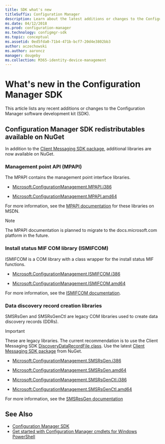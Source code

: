 ```yaml
---
title: SDK what's new
titleSuffix: Configuration Manager
description: Learn about the latest additions or changes to the Configuration Manager software development kit (SDK).
ms.date: 04/12/2018
ms.prod: configuration-manager
ms.technology: configmgr-sdk
ms.topic: conceptual
ms.assetid: 0ed5fda0-71b4-471b-bcf7-20d4e3802bb3
author: aczechowski
ms.author: aaroncz
manager: dougeby
ms.collection: M365-identity-device-management
---
```

# What's new in the Configuration Manager SDK
This article lists any recent additions or changes to the Configuration Manager software development kit (SDK).  


## Configuration Manager SDK redistributables available on NuGet   
In addition to the [Client Messaging SDK package](https://www.nuget.org/packages/Microsoft.ConfigurationManagement.Messaging/), additional libraries are now available on NuGet.


### Management point API (MPAPI)

The MPAPI contains the management point interface libraries.

- [Microsoft.ConfigurationManagement.MPAPI.i386](https://www.nuget.org/packages/Microsoft.ConfigurationManagement.MPAPI.i386/)  

- [Microsoft.ConfigurationManagement.MPAPI.amd64](https://www.nuget.org/packages/Microsoft.ConfigurationManagement.MPAPI.amd64/)  

For more information, see the [MPAPI documentation](https://msdn.microsoft.com/library/cc144951.aspx) for these libraries on MSDN.  

> [!Note]  
> The MPAPI documentation is planned to migrate to the docs.microsoft.com platform in the future.  


### Install status MIF COM library (ISMIFCOM)

ISMIFCOM is a COM library with a class wrapper for the install status MIF functions.  

- [Microsoft.ConfigurationManagement.ISMIFCOM.i386](https://www.nuget.org/packages/Microsoft.ConfigurationManagement.ISMIFCOM.i386/)  

- [Microsoft.ConfigurationManagement.ISMIFCOM.amd64](https://www.nuget.org/packages/Microsoft.ConfigurationManagement.ISMIFCOM.amd64/)

For more information, see the [ISMIFCOM documentation](/sccm/develop/reference/core/servers/manage/status-mif-functions).


### Data discovery record creation libraries 

SMSRsGen and SMSRsGenCtl are legacy COM libraries used to create data discovery records (DDRs). 

> [!Important]  
> These are legacy libraries. The current recommendation is to use the Client Messaging SDK [DiscoveryDataRecordFile class](https://msdn.microsoft.com/library/microsoft.configurationmanagement.messaging.messages.server.discoverydatarecordfile.aspx). Use the latest [Client Messaging SDK package](https://www.nuget.org/packages/Microsoft.ConfigurationManagement.Messaging/) from NuGet.  

- [Microsoft.ConfigurationManagement.SMSRsGen.i386](https://www.nuget.org/packages/Microsoft.ConfigurationManagement.SMSRsGen.i386/)  

- [Microsoft.ConfigurationManagement.SMSRsGen.amd64](https://www.nuget.org/packages/Microsoft.ConfigurationManagement.SMSRsGen.amd64/)  

- [Microsoft.ConfigurationManagement.SMSRsGenCtl.i386](https://www.nuget.org/packages/Microsoft.ConfigurationManagement.SMSRsGenCtl.i386/)  

- [Microsoft.ConfigurationManagement.SMSRsGenCtl.amd64](https://www.nuget.org/packages/Microsoft.ConfigurationManagement.SMSRsGenCtl.amd64/)  

For more information, see the [SMSResGen documentation](/sccm/develop/reference/core/servers/configure/smsresgen-com-automation-class)  


## See Also  
- [Configuration Manager SDK](../../../develop/core/misc/system-center-configuration-manager-sdk.md)  
- [Get started with Configuration Manager cmdlets for Windows PowerShell](https://docs.microsoft.com/powershell/sccm/configurationmanager/)  
